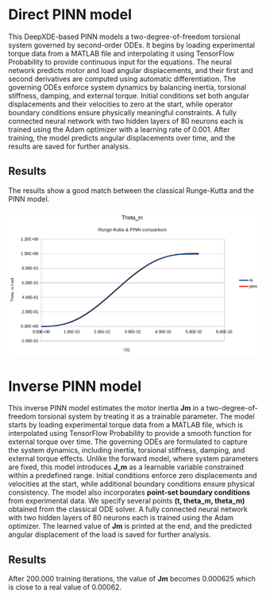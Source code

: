 # Direct PINN model
This DeepXDE-based PINN models a two-degree-of-freedom torsional system governed by second-order ODEs. 
It begins by loading experimental torque data from a MATLAB file and interpolating it using TensorFlow Probability to provide continuous input for the equations. 
The neural network predicts motor and load angular displacements, and their first and second derivatives are computed using automatic differentiation. 
The governing ODEs enforce system dynamics by balancing inertia, torsional stiffness, damping, and external torque. 
Initial conditions set both angular displacements and their velocities to zero at the start, while operator boundary conditions ensure physically meaningful constraints. 
A fully connected neural network with two hidden layers of 80 neurons each is trained using the Adam optimizer with a learning rate of 0.001. 
After training, the model predicts angular displacements over time, and the results are saved for further analysis.

## Results
The results show a good match between the classical Runge-Kutta and the PINN model.

![theta_m](../theta_m.png)

# Inverse PINN model
This inverse PINN model estimates the motor inertia **Jm** in a two-degree-of-freedom torsional system by treating it as a trainable parameter. 
The model starts by loading experimental torque data from a MATLAB file, which is interpolated using TensorFlow Probability to provide a smooth function for external torque over time. 
The governing ODEs are formulated to capture the system dynamics, including inertia, torsional stiffness, damping, and external torque effects. 
Unlike the forward model, where system parameters are fixed, this model introduces **J_m** as a learnable variable constrained within a predefined range. 
Initial conditions enforce zero displacements and velocities at the start, while additional boundary conditions ensure physical consistency. 
The model also incorporates **point-set boundary conditions** from experimental data. We specify several points **(t, theta_m, theta_m)** obtained from the classical ODE solver.
A fully connected neural network with two hidden layers of 80 neurons each is trained using the Adam optimizer. 
The learned value of **Jm** is printed at the end, and the predicted angular displacement of the load is saved for further analysis.

## Results
After 200.000 training iterations, the value of **Jm** becomes 0.000625 which is close to a real value of 0.00062. 
